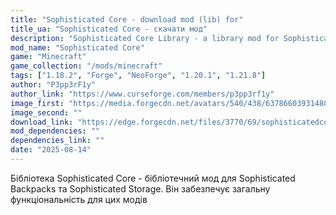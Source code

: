 ```yaml
---
title: "Sophisticated Core - download mod (lib) for"
title_ua: "Sophisticated Core - скачати мод"
description: "Sophisticated Core Library - a library mod for Sophisticated Backpacks and Sophisticated Storage. It provides general functionality for these mods."
mod_name: "Sophisticated Core"
game: "Minecraft"
game_collection: "/mods/minecraft"
tags: ["1.18.2", "Forge", "NeoForge", "1.20.1", "1.21.8"]
author: "P3pp3rF1y"
author_link: "https://www.curseforge.com/members/p3pp3rf1y"
image_first: "https://media.forgecdn.net/avatars/540/438/637866039314801108.png"
image_second: ""
download_link: "https://edge.forgecdn.net/files/3770/69/sophisticatedcore-1.18.2-0.0.1.6-alpha.jar"
mod_dependencies: ""
dependencies_link: ""
date: "2025-08-14"
---
```



Бібліотека Sophisticated Core - бібліотечний мод для Sophisticated Backpacks та Sophisticated Storage. Він забезпечує загальну функціональність для цих модів